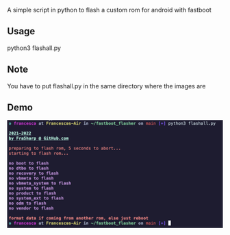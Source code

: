 A simple script in python to flash a custom rom for android with fastboot

## Usage
python3 flashall.py

## Note
You have to put flashall.py in the same directory where the images are

## Demo
![flasher demo](./flasher_demo.png)
